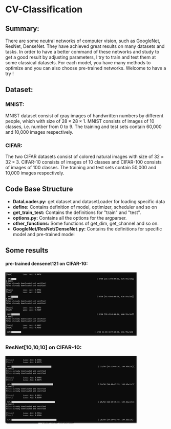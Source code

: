 # CV-Classification
##  **Summary:**

There are some neutral networks of computer vision, such as GoogleNet, ResNet, DenseNet. They have achieved great results on many datasets and tasks. In order to have a better command of these networks and study to get a good result by adjusting parameters, I try to train and test them at some classical datasets. For each model, you have many methods to optimize and you can also choose pre-trained networks. Welcome to have a try !

##  **Dataset:**

### MNIST:

MNIST dataset consist of gray images of handwritten numbers by different people, which with size of $28\times28\times1$​. MNIST consists of images of 10 classes, i.e. number from 0 to 9. The training and test sets contain 60,000 and 10,000 images respectively.

### CIFAR: 

The two CIFAR datasets consist of colored natural images with size of $32\times32\times3$. CIFAR-10 consists of images of 10 classes and CIFAR-100 consists of images of 100 classes. The training and test sets contain 50,000 and 10,000 images respectively.

## Code Base Structure

- **DataLoader.py:** get dataset and datasetLoader for loading specific data
- **define:** Contains definition of model, optimizer,  scheduler and so on
- **get_train_test:** Contains the definitions for "train" and "test".
- **options.py:** Contains all the options for the argparser.
- **other_functions:** Some functions of get_dim, get_channel and so on.
- **GoogleNet/ResNet/DenseNet.py:** Contains the definitions for specific model and pre-trained model

## Some results

#### pre-trained densenet121 on CIFAR-10:

<img src="pictures of readme\预训练densenet121_224x224.png" alt="预训练densenet121_224x224" style="zoom:40%;" />

### ResNet[10,10,10] on CIFAR-10:

<img src="pictures of readme\ResNet_n[10, 10, 10].png" alt="ResNet_n[10, 10, 10]" style="zoom:40%;" />
